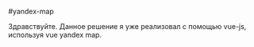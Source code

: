 #yandex-map

Здравствуйте. Данное решение я уже реализовал с помощью vue-js, используя vue yandex map.

